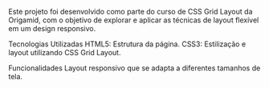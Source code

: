 Este projeto foi desenvolvido como parte do curso de CSS Grid Layout da Origamid, com o objetivo de explorar e aplicar as técnicas de layout flexível em um design responsivo.

Tecnologias Utilizadas HTML5: Estrutura da página. CSS3: Estilização e layout utilizando CSS Grid Layout.

Funcionalidades Layout responsivo que se adapta a diferentes tamanhos de tela.
